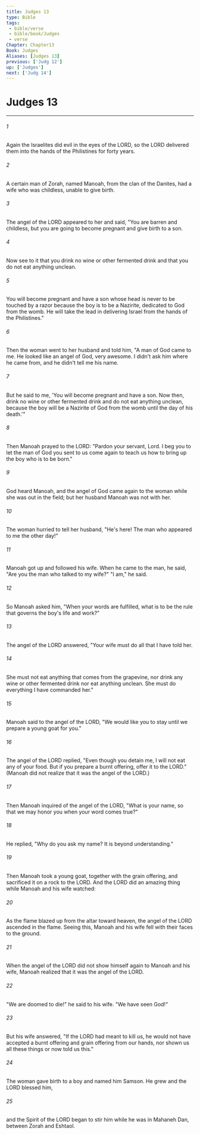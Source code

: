 ```yaml
---
title: Judges 13
type: Bible
tags:
 - bible/verse
 - bible/book/Judges
 - verse
Chapter: Chapter13
Book: Judges
Aliases: [Judges 13]
previous: ['Judg 12']
up: ['Judges']
next: ['Judg 14']
---
```

# Judges 13

***


###### 1 
Again the Israelites did evil in the eyes of the LORD, so the LORD delivered them into the hands of the Philistines for forty years. 

###### 2 
A certain man of Zorah, named Manoah, from the clan of the Danites, had a wife who was childless, unable to give birth. 

###### 3 
The angel of the LORD appeared to her and said, "You are barren and childless, but you are going to become pregnant and give birth to a son. 

###### 4 
Now see to it that you drink no wine or other fermented drink and that you do not eat anything unclean. 

###### 5 
You will become pregnant and have a son whose head is never to be touched by a razor because the boy is to be a Nazirite, dedicated to God from the womb. He will take the lead in delivering Israel from the hands of the Philistines." 

###### 6 
Then the woman went to her husband and told him, "A man of God came to me. He looked like an angel of God, very awesome. I didn't ask him where he came from, and he didn't tell me his name. 

###### 7 
But he said to me, 'You will become pregnant and have a son. Now then, drink no wine or other fermented drink and do not eat anything unclean, because the boy will be a Nazirite of God from the womb until the day of his death.'" 

###### 8 
Then Manoah prayed to the LORD: "Pardon your servant, Lord. I beg you to let the man of God you sent to us come again to teach us how to bring up the boy who is to be born." 

###### 9 
God heard Manoah, and the angel of God came again to the woman while she was out in the field; but her husband Manoah was not with her. 

###### 10 
The woman hurried to tell her husband, "He's here! The man who appeared to me the other day!" 

###### 11 
Manoah got up and followed his wife. When he came to the man, he said, "Are you the man who talked to my wife?" "I am," he said. 

###### 12 
So Manoah asked him, "When your words are fulfilled, what is to be the rule that governs the boy's life and work?" 

###### 13 
The angel of the LORD answered, "Your wife must do all that I have told her. 

###### 14 
She must not eat anything that comes from the grapevine, nor drink any wine or other fermented drink nor eat anything unclean. She must do everything I have commanded her." 

###### 15 
Manoah said to the angel of the LORD, "We would like you to stay until we prepare a young goat for you." 

###### 16 
The angel of the LORD replied, "Even though you detain me, I will not eat any of your food. But if you prepare a burnt offering, offer it to the LORD." (Manoah did not realize that it was the angel of the LORD.) 

###### 17 
Then Manoah inquired of the angel of the LORD, "What is your name, so that we may honor you when your word comes true?" 

###### 18 
He replied, "Why do you ask my name? It is beyond understanding." 

###### 19 
Then Manoah took a young goat, together with the grain offering, and sacrificed it on a rock to the LORD. And the LORD did an amazing thing while Manoah and his wife watched: 

###### 20 
As the flame blazed up from the altar toward heaven, the angel of the LORD ascended in the flame. Seeing this, Manoah and his wife fell with their faces to the ground. 

###### 21 
When the angel of the LORD did not show himself again to Manoah and his wife, Manoah realized that it was the angel of the LORD. 

###### 22 
"We are doomed to die!" he said to his wife. "We have seen God!" 

###### 23 
But his wife answered, "If the LORD had meant to kill us, he would not have accepted a burnt offering and grain offering from our hands, nor shown us all these things or now told us this." 

###### 24 
The woman gave birth to a boy and named him Samson. He grew and the LORD blessed him, 

###### 25 
and the Spirit of the LORD began to stir him while he was in Mahaneh Dan, between Zorah and Eshtaol. 
